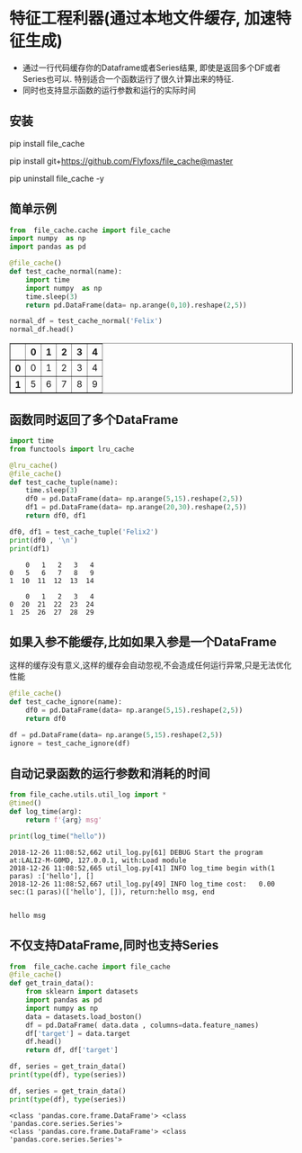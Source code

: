 
# 特征工程利器(通过本地文件缓存, 加速特征生成)
- 通过一行代码缓存你的Dataframe或者Series结果, 即使是返回多个DF或者Series也可以. 特别适合一个函数运行了很久计算出来的特征.
- 同时也支持显示函数的运行参数和运行的实际时间


## 安装
pip install file_cache

pip install git+https://github.com/Flyfoxs/file_cache@master

pip uninstall file_cache -y

## 简单示例


```python
from  file_cache.cache import file_cache
import numpy  as np
import pandas as pd

@file_cache()
def test_cache_normal(name):
    import time
    import numpy  as np
    time.sleep(3)
    return pd.DataFrame(data= np.arange(0,10).reshape(2,5))

normal_df = test_cache_normal('Felix')
normal_df.head()
```
 



<div>

<table border="1" class="dataframe">
  <thead>
    <tr style="text-align: right;">
      <th></th>
      <th>0</th>
      <th>1</th>
      <th>2</th>
      <th>3</th>
      <th>4</th>
    </tr>
  </thead>
  <tbody>
    <tr>
      <th>0</th>
      <td>0</td>
      <td>1</td>
      <td>2</td>
      <td>3</td>
      <td>4</td>
    </tr>
    <tr>
      <th>1</th>
      <td>5</td>
      <td>6</td>
      <td>7</td>
      <td>8</td>
      <td>9</td>
    </tr>
  </tbody>
</table>
</div>



## 函数同时返回了多个DataFrame



```python
import time
from functools import lru_cache

@lru_cache()
@file_cache()
def test_cache_tuple(name):
    time.sleep(3)
    df0 = pd.DataFrame(data= np.arange(5,15).reshape(2,5))
    df1 = pd.DataFrame(data= np.arange(20,30).reshape(2,5))
    return df0, df1

df0, df1 = test_cache_tuple('Felix2')
print(df0 , '\n')
print(df1)
```
 

        0   1   2   3   4
    0   5   6   7   8   9
    1  10  11  12  13  14 
    
        0   1   2   3   4
    0  20  21  22  23  24
    1  25  26  27  28  29


## 如果入参不能缓存,比如如果入参是一个DataFrame

这样的缓存没有意义,这样的缓存会自动忽视,不会造成任何运行异常,只是无法优化性能

```python
@file_cache()
def test_cache_ignore(name):
    df0 = pd.DataFrame(data= np.arange(5,15).reshape(2,5))
    return df0

df = pd.DataFrame(data= np.arange(5,15).reshape(2,5))
ignore = test_cache_ignore(df)

```
 

## 自动记录函数的运行参数和消耗的时间


```python
from file_cache.utils.util_log import *
@timed()
def log_time(arg):
    return f'{arg} msg'

print(log_time("hello"))
```

    2018-12-26 11:08:52,662 util_log.py[61] DEBUG Start the program at:LALI2-M-G0MD, 127.0.0.1, with:Load module
    2018-12-26 11:08:52,665 util_log.py[41] INFO log_time begin with(1 paras) :['hello'], []
    2018-12-26 11:08:52,667 util_log.py[49] INFO log_time cost:   0.00 sec:(1 paras)(['hello'], []), return:hello msg, end 


    hello msg


## 不仅支持DataFrame,同时也支持Series


```python
from  file_cache.cache import file_cache
@file_cache()
def get_train_data():
    from sklearn import datasets
    import pandas as pd
    import numpy as np
    data = datasets.load_boston()
    df = pd.DataFrame( data.data , columns=data.feature_names)
    df['target'] = data.target
    df.head()
    return df, df['target']

df, series = get_train_data()
print(type(df), type(series))

df, series = get_train_data()
print(type(df), type(series))

```

    <class 'pandas.core.frame.DataFrame'> <class 'pandas.core.series.Series'>
    <class 'pandas.core.frame.DataFrame'> <class 'pandas.core.series.Series'>

